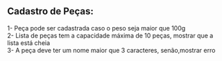 <b>Cadastro de Peças:</b>
-
1-  Peça pode ser cadastrada caso o peso seja maior que 100g<br />
2-  Lista de peças tem a capacidade máxima de 10 peças, mostrar que a lista está cheia<br />
3-  A peça deve ter um nome maior que 3 caracteres, senão,mostrar erro<br />
